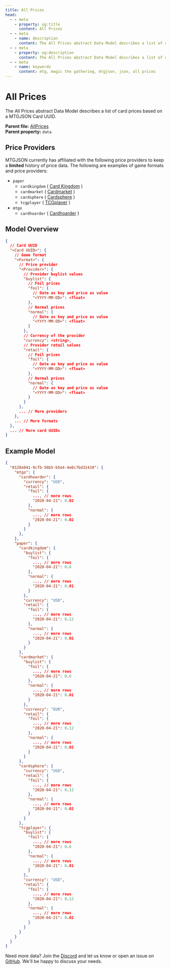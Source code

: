 ```yaml
---
title: All Prices
head:
  - - meta
    - property: og:title
      content: All Prices
  - - meta
    - name: description
      content: The All Prices abstract Data Model describes a list of card prices based on a MTGJSON Card UUID.
  - - meta
    - property: og:description
      content: The All Prices abstract Data Model describes a list of card prices based on a MTGJSON Card UUID.
  - - meta
    - name: keywords
      content: mtg, magic the gathering, mtgjson, json, all prices
---
```


# All Prices

The All Prices abstract Data Model describes a list of card prices based on a MTGJSON Card UUID.

**Parent file:** [AllPrices](/downloads/all-files/#allprices)  
**Parent property:** `data`

## Price Providers

MTGJSON currently has affiliated with the following price providers to keep a **limited** history of price data. The following are examples of game formats and price providers:

- `paper`
  - `cardkingdom` ( [Card Kingdom](https://www.cardkingdom.com?partner=mtgjson&utm_source=mtgjson&utm_medium=affiliate&utm_campaign=mtgjson) )
  - `cardmarket` ( [Cardmarket](https://www.cardmarket.com/en/Magic?utm_campaign=card_prices&utm_medium=text&utm_source=mtgjson) )
  - `cardsphere` ( [Cardsphere](https://www.cardsphere.com/) )
  - `tcgplayer` ( [TCGplayer](https://www.tcgplayer.com/?partner=mtgjson&utm_campaign=affiliate&utm_medium=mtgjson&utm_source=mtgjson) )
- `mtgo`
  - `cardhoarder` ( [Cardhoarder](https://www.cardhoarder.com/?affiliate_id=mtgjson&utm_source=mtgjson&utm_campaign=affiliate&utm_medium=card) )

## Model Overview

```json
{
  // Card UUID
  "<Card UUID>": {
    // Game format
    "<Format>": {
      // Price provider
      "<Provider>": {
        // Provider buylist values
        "buylist": {
          // Foil prices
          "foil": {
            // Date as key and price as value
            "<YYYY-MM-DD>": <float>
          },
          // Normal prices
          "normal": {
            // Date as key and price as value
            "<YYYY-MM-DD>": <float>
          }
        },
        // Currency of the provider
        "currency": <string>,
        // Provider retail values
        "retail": {
          // Foil prices
          "foil": {
            // Date as key and price as value
            "<YYYY-MM-DD>": <float>
          },
          // Normal prices
          "normal": {
            // Date as key and price as value
            "<YYYY-MM-DD>": <float>
          }
        }
      },
      ... // More providers
    },
    ... // More formats
  },
  ... // More card UUIDs
}
```

## Example Model

```json
{
  "0120a941-9cfb-50b5-b5e4-4e0c7bd32410": {
    "mtgo": {
      "cardhoarder": {
        "currency": "USD",
        "retail": {
          "foil": {
            ..., // more rows
            "2020-04-21": 0.02
          },
          "normal": {
            ..., // more rows
            "2020-04-21": 0.02
          }
        }
      },
    },
    "paper": {
      "cardkingdom": {
        "buylist": {
          "foil": {
            ..., // more rows
            "2020-04-21": 0.6
          },
          "normal": {
            ..., // more rows
            "2020-04-21": 0.01
          }
        },
        "currency": "USD",
        "retail": {
          "foil": {
            ..., // more rows
            "2020-04-21": 0.12
          },
          "normal": {
            ..., // more rows
            "2020-04-21": 0.02
          }
        }
      },
      "cardmarket": {
        "buylist": {
          "foil": {
            ..., // more rows
            "2020-04-21": 0.6
          },
          "normal": {
            ..., // more rows
            "2020-04-21": 0.01
          }
        },
        "currency": "EUR",
        "retail": {
          "foil": {
            ..., // more rows
            "2020-04-21": 0.12
          },
          "normal": {
            ..., // more rows
            "2020-04-21": 0.02
          }
        }
      },
      "cardsphere": {
        "currency": "USD",
        "retail": {
          "foil": {
            ..., // more rows
            "2020-04-21": 0.12
          },
          "normal": {
            ..., // more rows
            "2020-04-21": 0.02
          }
        }
      },
      "tcgplayer": {
        "buylist": {
          "foil": {
            ..., // more rows
            "2020-04-21": 0.6
          },
          "normal": {
            ..., // more rows
            "2020-04-21": 0.01
          }
        },
        "currency": "USD",
        "retail": {
          "foil": {
            ..., // more rows
            "2020-04-21": 0.12
          },
          "normal": {
            ..., // more rows
            "2020-04-21": 0.02
          }
        }
      }
    }
  }
}
```

Need more data? Join the [Discord](https://mtgjson.com/discord) and let us know or open an issue on [GitHub](https://github.com/mtgjson/mtgjson/issues). We'll be happy to discuss your needs.
